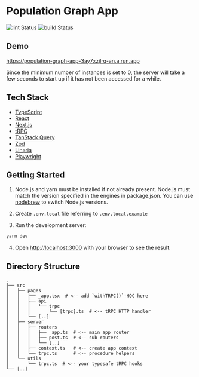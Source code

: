 # Population Graph App

![lint Status](https://github.com/mikan3rd/population-graph-app/actions/workflows/lint.yaml/badge.svg?branch=main)
![build Status](https://github.com/mikan3rd/population-graph-app/actions/workflows/build.yaml/badge.svg?branch=main)

## Demo

https://population-graph-app-3ay7xzjlrq-an.a.run.app

Since the minimum number of instances is set to 0, the server will take a few seconds to start up if it has not been accessed for a while.

## Tech Stack

- [TypeScript](https://www.typescriptlang.org/)
- [React](https://reactjs.org/)
- [Next.js](https://nextjs.org/)
- [tRPC](https://trpc.io/)
- [TanStack Query](https://tanstack.com/query/)
- [Zod](https://zod.dev/)
- [Linaria](https://linaria.dev/)
- [Playwright](https://playwright.dev/)

## Getting Started

1. Node.js and yarn must be installed if not already present.
   Node.js must match the version specified in the engines in package.json.
   You can use [nodebrew](https://github.com/hokaccha/nodebrew) to switch Node.js versions.

2. Create `.env.local` file referring to `.env.local.example`

3. Run the development server:

```bash
yarn dev
```

4. Open [http://localhost:3000](http://localhost:3000) with your browser to see the result.

## Directory Structure

```
.
├── src
│   ├── pages
│   │   ├── _app.tsx  # <-- add `withTRPC()`-HOC here
│   │   ├── api
│   │   │   └── trpc
│   │   │       └── [trpc].ts  # <-- tRPC HTTP handler
│   │   └── [..]
│   ├── server
│   │   ├── routers
│   │   │   ├── _app.ts  # <-- main app router
│   │   │   ├── post.ts  # <-- sub routers
│   │   │   └── [..]
│   │   ├── context.ts   # <-- create app context
│   │   └── trpc.ts      # <-- procedure helpers
│   └── utils
│       └── trpc.ts  # <-- your typesafe tRPC hooks
└── [..]
```
